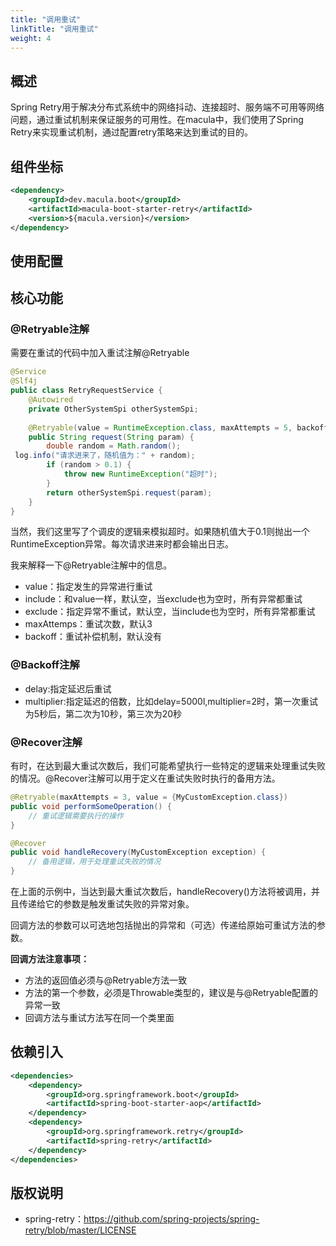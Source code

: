 ```yaml
---
title: "调用重试"
linkTitle: "调用重试"
weight: 4
---
```


## 概述

Spring Retry用于解决分布式系统中的网络抖动、连接超时、服务端不可用等网络问题，通过重试机制来保证服务的可用性。在macula中，我们使用了Spring Retry来实现重试机制，通过配置retry策略来达到重试的目的。

## 组件坐标

```xml
<dependency>
    <groupId>dev.macula.boot</groupId>
    <artifactId>macula-boot-starter-retry</artifactId>
    <version>${macula.version}</version>
</dependency>
```

## 使用配置




## 核心功能
### @Retryable注解
需要在重试的代码中加入重试注解@Retryable
```java
@Service 
@Slf4j 
public class RetryRequestService { 
    @Autowired 
    private OtherSystemSpi otherSystemSpi; 
 
    @Retryable(value = RuntimeException.class, maxAttempts = 5, backoff = @Backoff(delay = 100)) 
    public String request(String param) { 
        double random = Math.random(); 
 log.info("请求进来了，随机值为：" + random); 
        if (random > 0.1) { 
            throw new RuntimeException("超时"); 
        } 
        return otherSystemSpi.request(param); 
    } 
}  

```
当然，我们这里写了个调皮的逻辑来模拟超时。如果随机值大于0.1则抛出一个RuntimeException异常。每次请求进来时都会输出日志。

我来解释一下@Retryable注解中的信息。
- value：指定发生的异常进行重试 
- include：和value一样，默认空，当exclude也为空时，所有异常都重试 
- exclude：指定异常不重试，默认空，当include也为空时，所有异常都重试 
- maxAttemps：重试次数，默认3 
- backoff：重试补偿机制，默认没有

### @Backoff注解
- delay:指定延迟后重试
- multiplier:指定延迟的倍数，比如delay=5000l,multiplier=2时，第一次重试为5秒后，第二次为10秒，第三次为20秒

### @Recover注解
有时，在达到最大重试次数后，我们可能希望执行一些特定的逻辑来处理重试失败的情况。@Recover注解可以用于定义在重试失败时执行的备用方法。
```java
@Retryable(maxAttempts = 3, value = {MyCustomException.class})
public void performSomeOperation() {
    // 重试逻辑需要执行的操作
}

@Recover
public void handleRecovery(MyCustomException exception) {
    // 备用逻辑，用于处理重试失败的情况
}
```
在上面的示例中，当达到最大重试次数后，handleRecovery()方法将被调用，并且传递给它的参数是触发重试失败的异常对象。

回调方法的参数可以可选地包括抛出的异常和（可选）传递给原始可重试方法的参数。

<strong>回调方法注意事项：</strong>
- 方法的返回值必须与@Retryable方法一致
- 方法的第一个参数，必须是Throwable类型的，建议是与@Retryable配置的异常一致
- 回调方法与重试方法写在同一个类里面

## 依赖引入

```xml
<dependencies>
    <dependency>
        <groupId>org.springframework.boot</groupId>
        <artifactId>spring-boot-starter-aop</artifactId>
    </dependency>
    <dependency>
        <groupId>org.springframework.retry</groupId>
        <artifactId>spring-retry</artifactId>
    </dependency>
</dependencies>
```


## 版权说明

- spring-retry：https://github.com/spring-projects/spring-retry/blob/master/LICENSE